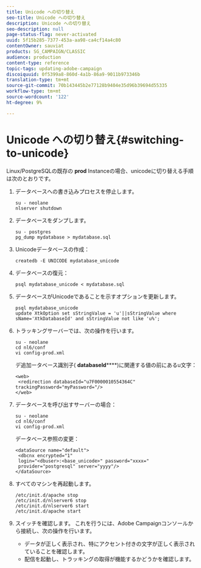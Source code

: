 ```yaml
---
title: Unicode への切り替え
seo-title: Unicode への切り替え
description: Unicode への切り替え
seo-description: null
page-status-flag: never-activated
uuid: 5f15b285-7377-453a-aa98-ca4cf14a4c80
contentOwner: sauviat
products: SG_CAMPAIGN/CLASSIC
audience: production
content-type: reference
topic-tags: updating-adobe-campaign
discoiquuid: 0f5399a8-860d-4a1b-86a9-9011b973346b
translation-type: tm+mt
source-git-commit: 70b143445b2e77128b9404e35d96b39694d55335
workflow-type: tm+mt
source-wordcount: '122'
ht-degree: 9%

---
```



# Unicode への切り替え{#switching-to-unicode}

Linux/PostgreSQLの既存の **prod** Instanceの場合、unicodeに切り替える手順は次のとおりです。

1. データベースへの書き込みプロセスを停止します。

   ```
   su - neolane
   nlserver shutdown
   ```

1. データベースをダンプします。

   ```
   su - postgres
   pg_dump mydatabase > mydatabase.sql
   ```

1. Unicodeデータベースの作成：

   ```
   createdb -E UNICODE mydatabase_unicode
   ```

1. データベースの復元：

   ```
   psql mydatabase_unicode < mydatabase.sql
   ```

1. データベースがUnicodeであることを示すオプションを更新します。

   ```
   psql mydatabase_unicode
   update XtkOption set sStringValue = 'u'||sStringValue where sName='XtkDatabaseId' and sStringValue not like 'u%';
   ```

1. トラッキングサーバーでは、次の操作を行います。

   ```
   su - neolane
   cd nl6/conf
   vi config-prod.xml
   ```

   デ追加ータベース識別子( **databaseId******)に関連する値の前にあるu文字：

   ```
   <web>
    <redirection databaseId="u7F0000010554364C" trackingPassword="myPassword="/>
   </web>
   ```

1. データベースを呼び出すサーバーの場合：

   ```
   su - neolane
   cd nl6/conf
   vi config-prod.xml
   ```

   データベース参照の変更：

   ```
   <dataSource name="default">
    <dbcnx encrypted="1" 
    login="<dbuser>:<base_unicode>" password="xxxx="
    provider="postgresql" server="yyyy"/>
   </dataSource>
   ```

1. すべてのマシンを再起動します。

   ```
   /etc/init.d/apache stop
   /etc/init.d/nlserver6 stop
   /etc/init.d/nlserver6 start
   /etc/init.d/apache start
   ```

1. スイッチを確認します。 これを行うには、Adobe Campaignコンソールから接続し、次の操作を行います。

   * データが正しく表示され、特にアクセント付きの文字が正しく表示されていることを確認します。
   * 配信を起動し、トラッキングの取得が機能するかどうかを確認します。

